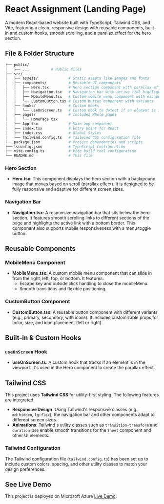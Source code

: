 # React Assignment (Landing Page)

A modern React-based website built with TypeScript, Tailwind CSS, and Vite, featuring a clean, responsive design with reusable components, built-in and custom hooks, smooth scrolling, and a parallax effect for the hero section.

## File & Folder Structure

```bash
├── public/
│   ├── ...          # Public files
├── src/
│   ├── assets/              # Static assets like images and fonts
│   ├── components/          # Reusable UI components
│   │   ├── Hero.tsx         # Hero section component with parallax effect
│   │   ├── Navigation.tsx   # Navigation bar with active link highlighting
│   │   ├── MobileMenu.tsx   # Custom mobile menu component with escape key and outside click handling
│   │   └── CustomButton.tsx # Custom button component with variants
│   ├── hooks/               # Custom hooks
│   │   └── useOnScreen.ts   # Custom hook to detect if an element is in the viewport
│   ├── pages/               # Includes Whole pages
│   │   └── HomePage.tsx   
│   ├── App.tsx              # Main app component
│   ├── index.tsx            # Entry point for React
│   ├── index.css            # Global Styles
│   └── tailwind.config.ts   # Tailwind CSS configuration file
├── package.json             # Project dependencies and scripts
├── tsconfig.json            # TypeScript configuration
├── vite.config.ts           # Vite build tool configuration
└── README.md                # This file
```

### Hero Section

- **Hero.tsx**: This component displays the hero section with a background image that moves based on scroll (parallax effect). It is designed to be fully responsive and adaptive for different screen sizes.

### Navigation Bar

- **Navigation.tsx**: A responsive navigation bar that sits below the hero section. It features smooth scrolling links to different sections of the page and highlights the active link with a bottom border. This component also supports mobile responsiveness with a menu toggle button.

## Reusable Components

### MobileMenu Component

- **MobileMenu.tsx**: A custom mobile menu component that can slide in from the right, left, top, or bottom. It features:
  - Escape key and outside click handling to close the mobileMenu.
  - Smooth transitions and flexible positioning.
  
### CustomButton Component

- **CustomButton.tsx**: A reusable button component with different variants (e.g., primary, secondary, with icons). It includes customizable props for color, size, and icon placement (left or right).

## Built-in & Custom Hooks

### `useOnScreen` Hook

- **useOnScreen.ts**: A custom hook that tracks if an element is in the viewport. It's used in the Hero component to create the parallax effect.

## Tailwind CSS

This project uses **Tailwind CSS** for utility-first styling. The following features are integrated:

- **Responsive Design**: Using Tailwind's responsive classes (e.g., `md:hidden`, `lg:flex`), the navigation bar and other components adapt to different screen sizes.
- **Animations**: Tailwind's utility classes such as `transition-transform` and `duration-300` enable smooth transitions for the `Sheet` component and other UI elements.

### Tailwind Configuration

The Tailwind configuration file (`tailwind.config.ts`) has been set up to include custom colors, spacing, and other utility classes to match your design preferences.

## See Live Demo

This project is deployed on Microsoft Azure [Live Demo]().